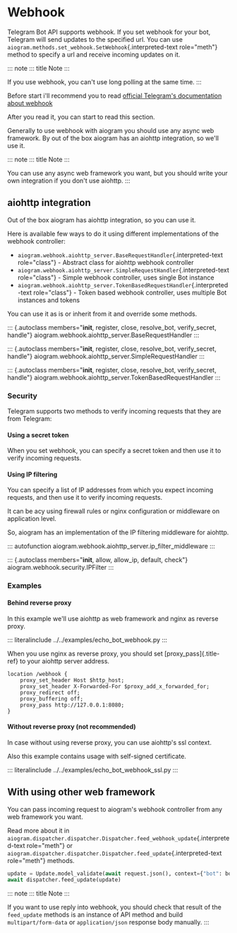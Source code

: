 # Webhook

Telegram Bot API supports webhook. If you set webhook for your bot,
Telegram will send updates to the specified url. You can use
`aiogram.methods.set_webhook.SetWebhook`{.interpreted-text role="meth"}
method to specify a url and receive incoming updates on it.

::: note
::: title
Note
:::

If you use webhook, you can\'t use long polling at the same time.
:::

Before start i\'ll recommend you to read [official Telegram\'s
documentation about webhook](https://core.telegram.org/bots/webhooks)

After you read it, you can start to read this section.

Generally to use webhook with aiogram you should use any async web
framework. By out of the box aiogram has an aiohttp integration, so
we\'ll use it.

::: note
::: title
Note
:::

You can use any async web framework you want, but you should write your
own integration if you don\'t use aiohttp.
:::

## aiohttp integration

Out of the box aiogram has aiohttp integration, so you can use it.

Here is available few ways to do it using different implementations of
the webhook controller:

-   `aiogram.webhook.aiohttp_server.BaseRequestHandler`{.interpreted-text
    role="class"} - Abstract class for aiohttp webhook controller
-   `aiogram.webhook.aiohttp_server.SimpleRequestHandler`{.interpreted-text
    role="class"} - Simple webhook controller, uses single Bot instance
-   `aiogram.webhook.aiohttp_server.TokenBasedRequestHandler`{.interpreted-text
    role="class"} - Token based webhook controller, uses multiple Bot
    instances and tokens

You can use it as is or inherit from it and override some methods.

::: {.autoclass members="__init__, register, close, resolve_bot, verify_secret, handle"}
aiogram.webhook.aiohttp_server.BaseRequestHandler
:::

::: {.autoclass members="__init__, register, close, resolve_bot, verify_secret, handle"}
aiogram.webhook.aiohttp_server.SimpleRequestHandler
:::

::: {.autoclass members="__init__, register, close, resolve_bot, verify_secret, handle"}
aiogram.webhook.aiohttp_server.TokenBasedRequestHandler
:::

### Security

Telegram supports two methods to verify incoming requests that they are
from Telegram:

#### Using a secret token

When you set webhook, you can specify a secret token and then use it to
verify incoming requests.

#### Using IP filtering

You can specify a list of IP addresses from which you expect incoming
requests, and then use it to verify incoming requests.

It can be acy using firewall rules or nginx configuration or middleware
on application level.

So, aiogram has an implementation of the IP filtering middleware for
aiohttp.

::: autofunction
aiogram.webhook.aiohttp_server.ip_filter_middleware
:::

::: {.autoclass members="__init__, allow, allow_ip, default, check"}
aiogram.webhook.security.IPFilter
:::

### Examples

#### Behind reverse proxy

In this example we\'ll use aiohttp as web framework and nginx as reverse
proxy.

::: literalinclude
../../examples/echo_bot_webhook.py
:::

When you use nginx as reverse proxy, you should set
[proxy_pass]{.title-ref} to your aiohttp server address.

``` nginx
location /webhook {
    proxy_set_header Host $http_host;
    proxy_set_header X-Forwarded-For $proxy_add_x_forwarded_for;
    proxy_redirect off;
    proxy_buffering off;
    proxy_pass http://127.0.0.1:8080;
}
```

#### Without reverse proxy (not recommended)

In case without using reverse proxy, you can use aiohttp\'s ssl context.

Also this example contains usage with self-signed certificate.

::: literalinclude
../../examples/echo_bot_webhook_ssl.py
:::

## With using other web framework

You can pass incoming request to aiogram\'s webhook controller from any
web framework you want.

Read more about it in
`aiogram.dispatcher.dispatcher.Dispatcher.feed_webhook_update`{.interpreted-text
role="meth"} or
`aiogram.dispatcher.dispatcher.Dispatcher.feed_update`{.interpreted-text
role="meth"} methods.

``` python
update = Update.model_validate(await request.json(), context={"bot": bot})
await dispatcher.feed_update(update)
```

::: note
::: title
Note
:::

If you want to use reply into webhook, you should check that result of
the `feed_update` methods is an instance of API method and build
`multipart/form-data` or `application/json` response body manually.
:::
